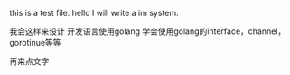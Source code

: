 this is a test file.
hello
I will write a im system.

我会这样来设计
开发语言使用golang
学会使用golang的interface，channel，gorotinue等等

再来点文字